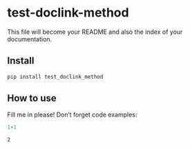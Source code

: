 test-doclink-method
================

<!-- WARNING: THIS FILE WAS AUTOGENERATED! DO NOT EDIT! -->

This file will become your README and also the index of your
documentation.

## Install

``` sh
pip install test_doclink_method
```

## How to use

Fill me in please! Don’t forget code examples:

``` python
1+1
```

    2
